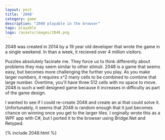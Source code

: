 ```yaml
---
layout: post
title: '2048'
category: game
description: "2048 playable in the browser"
tags: playable
logo: /assets/images/2048.png
---
```


2048 was created in 2014 by a 19 year old developer that wrote the game in a single weekend.  In than a week, it recieved over 4 million visitors.

Puzzles absolutely facinate me.  They force us to think differently about problems they may seem similar to other stimuli.  2048 is a game that seems easy, but becomes more challenging the further you play.  As you make larger numbers, it requires x^2 many cells to be combined to combine that large number.  Overtime, you'll have three 512 cells with no space to move.  2048 is such a well designed game because it increases in difficulty as part of the game design.

I wanted to see if I could re-create 2048 and create an ai that could solve it.  Unfortunately, it seems that 2048 is random enough that it just becomes chance on winning once you get to the larger tiles.  I orginally wrote this as a WPF app with C#, but I ported it to the browser using Bridge.Net and Retyped.

{% include 2048.html %}